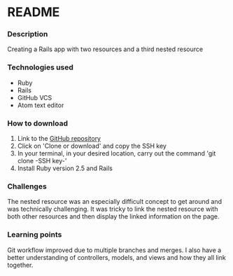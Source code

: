 # README

### Description
Creating a Rails app with two resources and a third nested resource

### Technologies used
* Ruby
* Rails
* GitHub VCS
* Atom text editor

### How to download
1. Link to the [GitHub repository](https://github.com/mohammedkashim10/sparta_blog)
2. Click on 'Clone or download' and copy the SSH key
3. In your terminal, in your desired location, carry out the command 'git clone -SSH key-'
4. Install Ruby version 2.5 and Rails

### Challenges
The nested resource was an especially difficult concept to get around and was technically challenging. It was tricky to link the nested resource with both other resources and then display the linked information on the page.

### Learning points
Git workflow improved due to multiple branches and merges. I also have a better understanding of controllers, models, and views and how they all link together.
